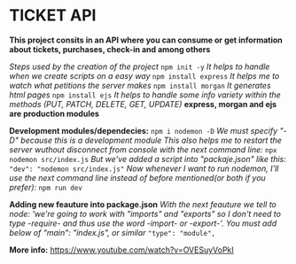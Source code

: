 # TICKET API

**This project consits in an API where you can consume or get information about tickets, purchases, check-in and among others**

*Steps used by the creation of the project*
    `npm init -y`
    *It helps to handle when we create scripts on a easy way*
    `npm install express`
    *It helps me to watch what petitions the server makes*
    `npm install morgan`
    *It generates html pages*
    `npm install ejs`
    *It helps to handle some info variety within the methods (PUT, PATCH, DELETE, GET, UPDATE)*
    **express, morgan and ejs are production modules**

**Development modules/dependecies:**
    `npm i nodemon -D`
    *We must specify "-D" because this is a development module*
    *This also helps me to restart the server wuthout disconnect from console with the next command line:*
    `npx nodemon src/index.js`
    *But we've added a script into "packaje.json" like this:*
    `"dev": "nodemon src/index.js"`
    *Now whenever I want to run nodemon, I'll use the next command line instead of before mentioned(or both if you prefer):*
    `npm run dev`

**Adding new feauture into package.json**
    *With the next feauture we tell to node: 'we're going to work with "imports" and "exports" so I don't need to type -require- and thus use the word -import- or -export-'. You must add below of "main": "index.js", or similar*
    `"type": "module",`
    

**More info:**
https://www.youtube.com/watch?v=OVESuyVoPkI
